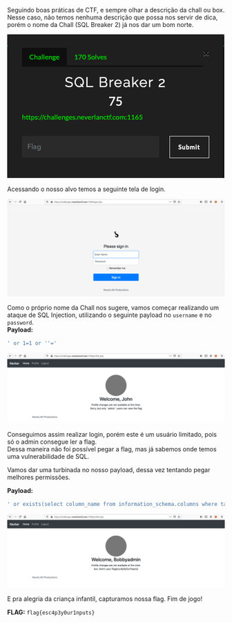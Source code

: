 Seguindo boas práticas de CTF, e sempre olhar a descrição da chall ou box. Nesse caso, não temos nenhuma descrição que possa nos servir de dica, porém o nome da Chall (SQL Breaker 2) já nos dar um bom norte.  

![Description](images/description.png)

Acessando o nosso alvo temos a seguinte tela de login.  

![Login Page](images/login-page.png)

Como o próprio nome da Chall nos sugere, vamos começar realizando um ataque de SQL Injection, utilizando o seguinte payload no `username` e no `password`.  
**Payload:**
```sql
' or 1=1 or ''='
```

![Login Without Flag](images/login_without_flag.png)

Conseguimos assim realizar login, porém este é um usuário limitado, pois só o admin consegue ler a flag.  
Dessa maneira não foi possível pegar a flag, mas já sabemos onde temos uma vulnerabilidade de SQL.  

Vamos dar uma turbinada no nosso payload, dessa vez tentando pegar melhores permissões.

**Payload:**
```sql
' or exists(select column_name from information_schema.columns where table_schema=database() and ascii(SUBSTR(PASSWORD,1,1))>100 limit 0,1) or ''='
```

![flag](images/flag.png)

E pra alegria da criança infantil, capturamos nossa flag. Fim de jogo!


**FLAG:** `flag{esc4p3y0ur1nputs}`
